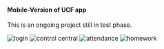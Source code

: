 #### Mobile-Version of UCF app

This is an ongoing project still in test phase. 

![login](https://cloud.githubusercontent.com/assets/18251657/21792646/3a10a538-d6b9-11e6-9c42-372b866b1c1f.png)
![control central](https://cloud.githubusercontent.com/assets/18251657/21792649/4014847c-d6b9-11e6-85d4-8a4411dd3ad7.png)
![attendance](https://cloud.githubusercontent.com/assets/18251657/21792652/4562c376-d6b9-11e6-9215-613e70ace1f9.png)
![homework](https://cloud.githubusercontent.com/assets/18251657/21792658/4c6a2df8-d6b9-11e6-9c8e-98b2c773734a.png)